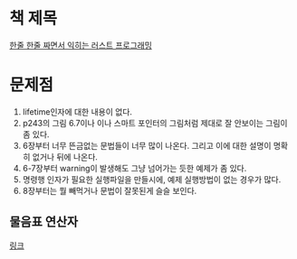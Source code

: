 # 책 제목

[한줄 한줄 짜면서 익히는 러스트 프로그래밍](http://www.kyobobook.co.kr/product/detailViewKor.laf?ejkGb=KOR&mallGb=KOR&barcode=9788966263615&orderClick=LAG&Kc=)

# 문제점

1. lifetime인자에 대한 내용이 없다.
2. p243의 그림 6.7이나 이나 스마트 포인터의 그림처럼 제대로 잘 안보이는 그림이 좀 있다.
3. 6장부터 너무 뜬금없는 문법들이 너무 많이 나온다. 그리고 이에 대한 설명이 명확히 없거나 뒤에 나온다.
4. 6-7장부터 warning이 발생해도 그냥 넘어가는 듯한 예제가 좀 있다.
5. 명령행 인자가 필요한 실행파일을 만들시에, 예제 실행방법이 없는 경우가 많다.
6. 8장부터는 뭘 빼먹거나 문법이 잘못된게 슬슬 보인다.

## 물음표 연산자

[링크](https://rinthel.github.io/rust-lang-book-ko/ch09-02-recoverable-errors-with-result.html)
